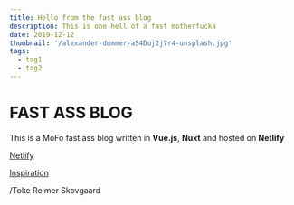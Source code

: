 ```yaml
---
title: Hello from the fast ass blog
description: This is one hell of a fast motherfucka
date: 2019-12-12
thumbnail: '/alexander-dummer-aS4Duj2j7r4-unsplash.jpg'
tags:
  - tag1
  - tag2
---
```


# FAST ASS BLOG
This is a MoFo fast ass blog written in **Vue.js**, **Nuxt** and hosted on **Netlify**

[Netlify](https://netlify.com)

[Inspiration](https://nu~~~~xt-markdown-blog-starter.netlify.com/blog/blog-using-vue-nuxt-markdown/)

/Toke Reimer Skovgaard
